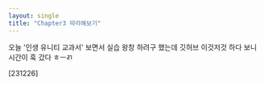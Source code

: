 ```yaml
---
layout: single
title: "Chapter3 따라해보기"
---
```


오늘 '인생 유니티 교과서' 보면서 실습 왕창 하려구 했는데 깃허브 이것저것 하다 보니 시간이 훅 갔다 ㅎㅡㄺ

[231226]

